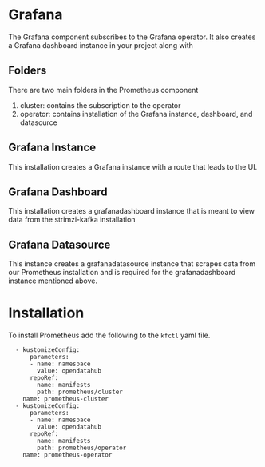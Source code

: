 # Grafana

The Grafana component subscribes to the Grafana operator.  It also creates a
Grafana dashboard instance in your project along with 
 
## Folders
There are two main folders in the Prometheus component
1. cluster: contains the subscription to the operator
2. operator: contains installation of the Grafana instance, dashboard, and datasource

## Grafana Instance

This installation creates a Grafana instance with a route that leads to the UI.

## Grafana Dashboard

This installation creates a grafanadashboard instance that is meant to view data from the strimzi-kafka installation

## Grafana Datasource

This instance creates a grafanadatasource instance that scrapes data from our Prometheus
installation and is required for the grafanadashboard instance mentioned above.

# Installation
To install Prometheus add the following to the `kfctl` yaml file.

```
  - kustomizeConfig:
      parameters:
      - name: namespace
        value: opendatahub
      repoRef:
        name: manifests
        path: prometheus/cluster
    name: prometheus-cluster
  - kustomizeConfig:
      parameters:
      - name: namespace
        value: opendatahub
      repoRef:
        name: manifests
        path: prometheus/operator
    name: prometheus-operator
```
